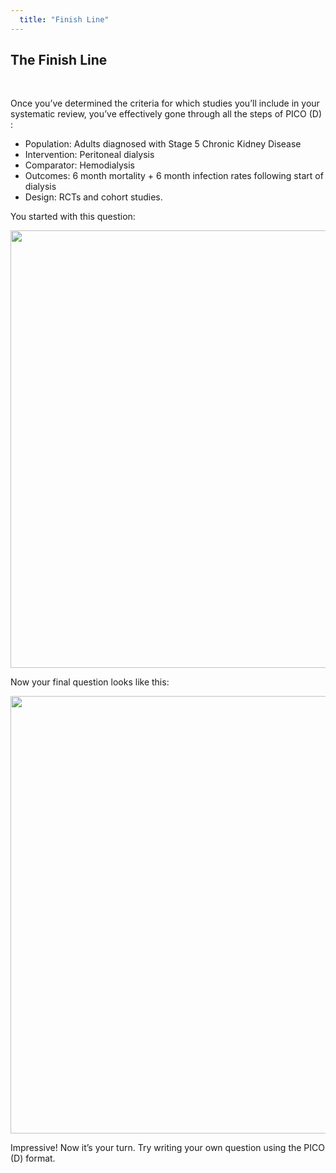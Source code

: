 ```yaml
---
  title: "Finish Line"
---
```



## The Finish Line

<br>

Once you’ve determined the criteria for which studies you’ll include in your systematic review, you’ve effectively gone through all the steps of PICO (D) :

<ul>
	<li>Population: Adults diagnosed with Stage 5 Chronic Kidney Disease</li>
	<li>Intervention: Peritoneal dialysis</li>
	<li>Comparator: Hemodialysis</li>
	<li>Outcomes: 6 month mortality + 6 month infection rates following start of dialysis</li>
	<li>Design: RCTs and cohort studies.</li>
</ul>


You started with this question:


<center>
<img src="{{site.baseurl}}/img/pop1.PNG" width="700" >
</center>




Now your final question looks like this:

<center>
<img src="{{site.baseurl}}/img/pop9.PNG" width="700" >
</center>

Impressive! Now it’s your turn. Try writing your own question using the PICO (D) format.



